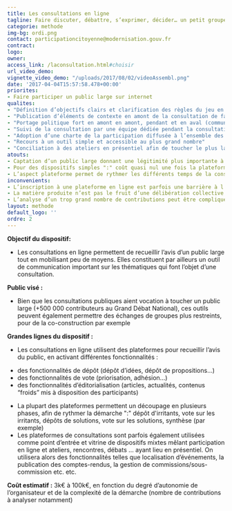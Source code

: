 ```yaml
---
title: Les consultations en ligne
tagline: Faire discuter, débattre, s’exprimer, décider… un petit groupe ou un très large public grâce à des plateformes numériques
categorie: methode
img-bg: ordi.png
contact: participationcitoyenne@modernisation.gouv.fr
contract:
logo:
owner:
access_link: /laconsultation.html#choisir
url_video_demo:
vignette_video_demo: "/uploads/2017/08/02/videoAssembl.png"
date: '2017-04-04T15:57:58.478+00:00'
priorites:
- Faire participer un public large sur internet
qualites:
- "Définition d’objectifs clairs et clarification des règles du jeu en amont du lancement de la consultation afin de limiter les risques de déception"
- "Publication d’éléments de contexte en amont de la consultation de façon à limiter les risques de déception liés à l’inapplicabilité législative ou réglementaire des propositions citoyennes"
- "Portage politique fort en amont en amont, pendant et en aval (communication et intégration des résultats)"
- "Suivi de la consultation par une équipe dédiée pendant la consultation (modération des commentaires, réponse aux questions etc.) et en aval (exploitation des résultats, rédaction de la synthèse)"
- "Adoption d’une charte de la participation diffusée à l’ensemble des participants"
- "Recours à un outil simple et accessible au plus grand nombre"
- "Conciliation à des ateliers en présentiel afin de toucher le plus large public possible"
atouts:
- Captation d’un public large donnant une légitimité plus importante à la consultation voire à la décision publique
- Pour des dispositifs simples ":" coût quasi nul une fois la plateforme mise en place et les bases du paramétrage acquises
- L’aspect plateforme permet de rythmer les différents temps de la consultation (dépôt d’idée, vote, …) jusqu’à la restitution des résultats, voire d’enchaîner plusieurs consultations à la suite
inconvenients:
- L’inscription à une plateforme en ligne est parfois une barrière à l’entrée
- La matière produite n’est pas le fruit d’une délibération collective mais représente une somme d’opinions qui donnent des indications sur les grandes tendances
- L’analyse d’un trop grand nombre de contributions peut être compliquée
layout: methode
default_logo: ''
ordre: 2
---
```


**Objectif du dispositif:** 
* Les consultations en ligne permettent de recueillir l’avis d’un public large tout en mobilisant peu de moyens. Elles constituent par ailleurs un outil de communication important sur les thématiques qui font l’objet d’une consultation.

**Public visé :**
* Bien que les consultations publiques aient vocation à toucher un public large (+500 000 contributeurs au Grand Débat National), ces outils peuvent également permettre des échanges de groupes plus restreints, pour de la co-construction par exemple
 
**Grandes lignes du  dispositif :**
* Les consultations en ligne utilisent des plateformes pour recueillir l’avis du public, en activant différentes fonctionnalités :
- des fonctionnalités de dépôt (dépôt d’idées, dépôt de propositions…)
- des fonctionnalités de vote (priorisation, adhésion…)
- des fonctionnalités d’éditorialisation (articles, actualités, contenus “froids” mis à disposition des participants)
* La plupart des plateformes permettent un découpage en plusieurs phases, afin de rythmer la démarche ":" dépôt d'irritants, vote sur les irritants, dépôts de solutions, vote sur les solutions, synthèse (par exemple)
* Les plateformes de consultations sont parfois également utilisées comme point d’entrée et vitrine de dispositifs mixtes mêlant participation en ligne et  ateliers, rencontres, débats … ayant lieu en présentiel. On utilisera alors des fonctionnalités telles que localisation d’événements, la publication des comptes-rendus, la gestion de commissions/sous-commission etc. etc.

**Coût estimatif :** 3k€ à 100k€, en fonction du degré d’autonomie de l’organisateur et de la complexité de la démarche (nombre de contributions à analyser notamment)
